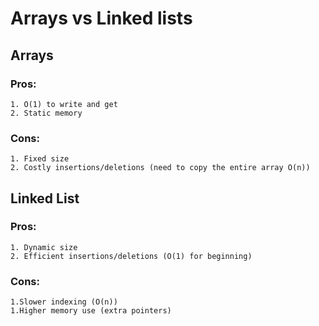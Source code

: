 # Arrays vs Linked lists

## Arrays

### Pros:

    1. O(1) to write and get
    2. Static memory

### Cons:

    1. Fixed size
    2. Costly insertions/deletions (need to copy the entire array O(n))

## Linked List

### Pros:

    1. Dynamic size
    2. Efficient insertions/deletions (O(1) for beginning)

### Cons:

    1.Slower indexing (O(n))
    1.Higher memory use (extra pointers)

    
